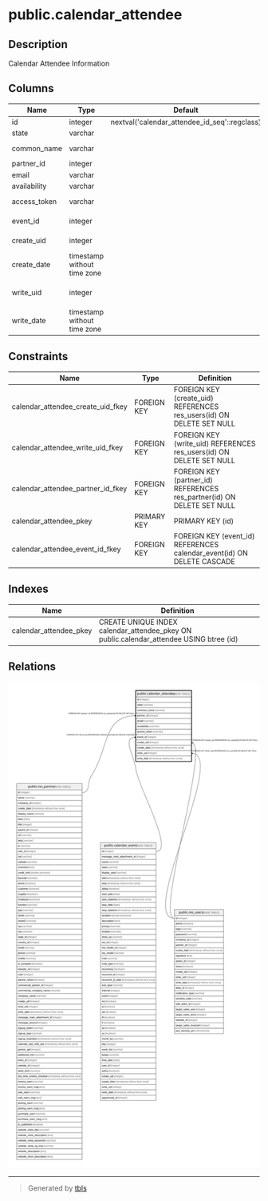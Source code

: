 # public.calendar_attendee

## Description

Calendar Attendee Information

## Columns

| Name | Type | Default | Nullable | Children | Parents | Comment |
| ---- | ---- | ------- | -------- | -------- | ------- | ------- |
| id | integer | nextval('calendar_attendee_id_seq'::regclass) | false |  |  |  |
| state | varchar |  | true |  |  | Status |
| common_name | varchar |  | true |  |  | Common name |
| partner_id | integer |  | true |  | [public.res_partner](public.res_partner.md) | Contact |
| email | varchar |  | true |  |  | Email |
| availability | varchar |  | true |  |  | Free/Busy |
| access_token | varchar |  | true |  |  | Invitation Token |
| event_id | integer |  | true |  | [public.calendar_event](public.calendar_event.md) | Meeting linked |
| create_uid | integer |  | true |  | [public.res_users](public.res_users.md) | Created by |
| create_date | timestamp without time zone |  | true |  |  | Created on |
| write_uid | integer |  | true |  | [public.res_users](public.res_users.md) | Last Updated by |
| write_date | timestamp without time zone |  | true |  |  | Last Updated on |

## Constraints

| Name | Type | Definition |
| ---- | ---- | ---------- |
| calendar_attendee_create_uid_fkey | FOREIGN KEY | FOREIGN KEY (create_uid) REFERENCES res_users(id) ON DELETE SET NULL |
| calendar_attendee_write_uid_fkey | FOREIGN KEY | FOREIGN KEY (write_uid) REFERENCES res_users(id) ON DELETE SET NULL |
| calendar_attendee_partner_id_fkey | FOREIGN KEY | FOREIGN KEY (partner_id) REFERENCES res_partner(id) ON DELETE SET NULL |
| calendar_attendee_pkey | PRIMARY KEY | PRIMARY KEY (id) |
| calendar_attendee_event_id_fkey | FOREIGN KEY | FOREIGN KEY (event_id) REFERENCES calendar_event(id) ON DELETE CASCADE |

## Indexes

| Name | Definition |
| ---- | ---------- |
| calendar_attendee_pkey | CREATE UNIQUE INDEX calendar_attendee_pkey ON public.calendar_attendee USING btree (id) |

## Relations

![er](public.calendar_attendee.svg)

---

> Generated by [tbls](https://github.com/k1LoW/tbls)
